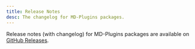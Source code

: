 ```yaml
---
title: Release Notes
desc: The changelog for MD-Plugins packages.
---
```


Release notes (with changelog) for MD-Plugins packages are available on [GitHub Releases](https://github.com/md-plugins/md-plugins/releases).

